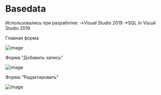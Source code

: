 # Basedata
Использовались при разработке:
->Visual Studio 2019
->SQL in Visual Studio 2019

Главная форма

![image](https://user-images.githubusercontent.com/48158561/120137512-4e050700-c1f6-11eb-9029-608c5e0b9a4b.png)

Форма "Добавить запись"

![image](https://user-images.githubusercontent.com/48158561/120137334-e353cb80-c1f5-11eb-9ead-37c84f9e861f.png)

Форма "Редактировать"

![image](https://user-images.githubusercontent.com/48158561/120137501-480f2600-c1f6-11eb-81a0-48c89f7dfda4.png)

